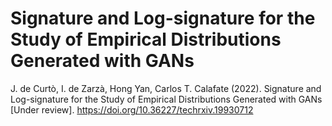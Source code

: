 # Signature and Log-signature for the Study of Empirical Distributions Generated with GANs

J. de Curtò, I. de Zarzà, Hong Yan, Carlos T. Calafate (2022). Signature and Log-signature for the Study of Empirical Distributions Generated with GANs [Under review]. https://doi.org/10.36227/techrxiv.19930712
